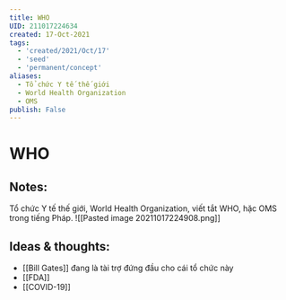 ```yaml
---
title: WHO
UID: 211017224634
created: 17-Oct-2021
tags:
  - 'created/2021/Oct/17'
  - 'seed'
  - 'permanent/concept'
aliases:
  - Tổ chức Y tế thế giới
  - World Health Organization
  - OMS
publish: False
---
```

# WHO

## Notes:
Tổ chức Y tế thế giới, World Health Organization, viết tắt WHO, hặc OMS trong tiếng Pháp.
![[Pasted image 20211017224908.png]]

## Ideas & thoughts:
- [[Bill Gates]] đang là tài trợ đứng đầu cho cái tổ chức này
- [[FDA]]
- [[COVID-19]]

